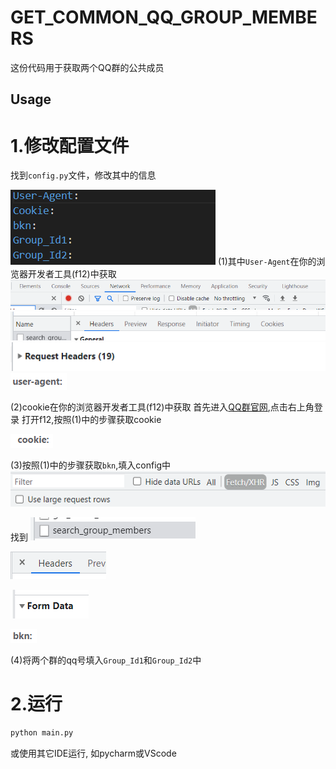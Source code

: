 # GET_COMMON_QQ_GROUP_MEMBERS
这份代码用于获取两个QQ群的公共成员

## Usage
# 1.修改配置文件

找到`config.py`文件，修改其中的信息

![Alt text](image-7.png)
(1)其中`User-Agent`在你的浏览器开发者工具(f12)中获取
![Alt text](image-2.png)
![Alt text](image-1.png)
![Alt text](image-3.png)
![Alt text](image-4.png)



(2)cookie在你的浏览器开发者工具(f12)中获取
首先进入[QQ群官网](https://qun.qq.com/),点击右上角登录
打开f12,按照(1)中的步骤获取cookie

![Alt text](image-5.png)

(3)按照(1)中的步骤获取`bkn`,填入config中
![Alt text](image-8.png)

找到     ![Alt text](image-9.png)

![Alt text](image-10.png)

![Alt text](image-11.png)

![Alt text](image-12.png)

(4)将两个群的qq号填入`Group_Id1`和`Group_Id2`中

# 2.运行
```bash 
python main.py

```
或使用其它IDE运行, 如pycharm或VScode

